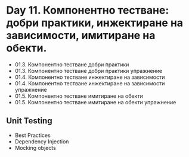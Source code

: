 ﻿# Day 11. Компонентно тестване: добри практики, инжектиране на зависимости, имитиране на обекти.
- 01.3. Компонентно тестване добри практики
- 01.3. Компонентно тестване добри практики упражнение
- 01.4. Компонентно тестване инжектиране на зависимости
- 01.4. Компонентно тестване инжектиране на зависимости упражнение
- 01.5. Компонентно тестване имитиране на обекти
- 01.5. Компонентно тестване имитиране на обекти упражнение

## Unit Testing
- Best Practices
- Dependency Injection
- Mocking objects